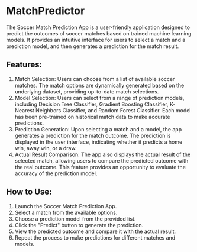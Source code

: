 # MatchPredictor
The Soccer Match Prediction App is a user-friendly application designed to predict the outcomes of soccer matches based on trained machine learning models. It provides an intuitive interface for users to select a match and a prediction model, and then generates a prediction for the match result.
## Features:
1.	Match Selection: Users can choose from a list of available soccer matches. The match options are dynamically generated based on the underlying dataset, providing up-to-date match selections.
2.	Model Selection: Users can select from a range of prediction models, including Decision Tree Classifier, Gradient Boosting Classifier, K-Nearest Neighbors Classifier, and Random Forest Classifier. Each model has been pre-trained on historical match data to make accurate predictions.
3.	Prediction Generation: Upon selecting a match and a model, the app generates a prediction for the match outcome. The prediction is displayed in the user interface, indicating whether it predicts a home win, away win, or a draw.
4.	Actual Result Comparison: The app also displays the actual result of the selected match, allowing users to compare the predicted outcome with the real outcome. This feature provides an opportunity to evaluate the accuracy of the prediction model.
## How to Use:
1.	Launch the Soccer Match Prediction App.
2.	Select a match from the available options.
3.	Choose a prediction model from the provided list.
4.	Click the "Predict" button to generate the prediction.
5.	View the predicted outcome and compare it with the actual result.
6.	Repeat the process to make predictions for different matches and models.
